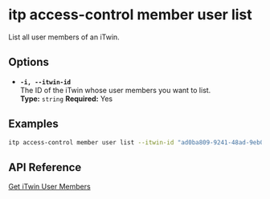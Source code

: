 # itp access-control member user list

List all user members of an iTwin.

## Options

- **`-i, --itwin-id`**  
  The ID of the iTwin whose user members you want to list.  
  **Type:** `string` **Required:** Yes

## Examples

```bash
itp access-control member user list --itwin-id "ad0ba809-9241-48ad-9eb0-c8038c1a1d51"
```

## API Reference

[Get iTwin User Members](https://developer.bentley.com/apis/access-control-v2/operations/get-itwin-user-members/)
